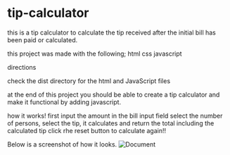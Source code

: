 # tip-calculator

this is a tip calculator to calculate the tip received after the initial bill has been paid or calculated.

this project was made with the following;
html
css
javascript

directions 

check the dist directory for the html and JavaScript files

at the end of this project you should be able to create a tip calculator and make it functional by adding javascript.
 
 how it works!
 first input the amount in the bill input field 
select the number of persons,
select the tip, it calculates and return the total including the calculated tip
click rhe reset button to calculate again!!



 
 
Below is a screenshot of how it looks.
![Document](https://user-images.githubusercontent.com/94992531/192059007-2f02e4a8-e1a4-42cb-8268-b6a63c5a674b.png)

